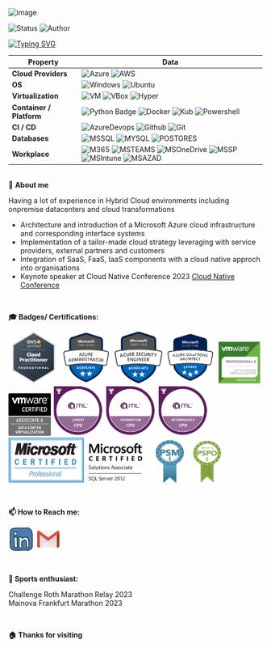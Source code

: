 ![image](https://github.com/UbuxCircle/UbuxCircle/assets/77446201/28736a7d-1a9c-42d3-9f86-3afe5c162376)
<!--   my-ticker -->   
![Status](https://img.shields.io/badge/last_update-october%202023-blue) ![Author](https://img.shields.io/badge/author-OK-blue)<br>

[![Typing SVG](https://readme-typing-svg.herokuapp.com?color=%2336BCF7&center=true&vCenter=true&width=600&lines=Hi+there+👋,+welcome+to+Ubux+Github+Profile)](https://git.io/typing-svg)

| Property                                        | Data                                                                                                                                                                                                                                                                                                                                                                                                                                                                                                                                                                                                                                                                                                                                                                                                                                                                                                                                                                                                                                                                                                                                                                                                                                                                                                                                                                                                                                                                                                                                                                                                                                                                                                                                                                                                            |
|-------------------------------------------------|-----------------------------------------------------------------------------------------------------------------------------------------------------------------------------------------------------------------------------------------------------------------------------------------------------------------------------------------------------------------------------------------------------------------------------------------------------------------------------------------------------------------------------------------------------------------------------------------------------------------------------------------------------------------------------------------------------------------------------------------------------------------------------------------------------------------------------------------------------------------------------------------------------------------------------------------------------------------------------------------------------------------------------------------------------------------------------------------------------------------------------------------------------------------------------------------------------------------------------------------------------------------------------------------------------------------------------------------------------------------------------------------------------------------------------------------------------------------------------------------------------------------------------------------------------------------------------------------------------------------------------------------------------------------------------------------------------------------------------------------------------------------------------------------------------------------|
| **Cloud Providers**                           | ![Azure](https://img.shields.io/badge/microsoft%20azure-0089D6?style=for-the-badge&logo=microsoft-azure&logoColor=white) ![AWS](https://img.shields.io/badge/Amazon_AWS-FF9900?style=for-the-badge&logo=amazonaws&logoColor=white) |                                                                                                                                                                                                                                                                                                                                                                                                                                                                                                                                                                                                                                                                                                                                    |      
| **OS**                                          | ![Windows](https://img.shields.io/badge/Windows-0078D6?style=for-the-badge&logo=windows&logoColor=white) ![Ubuntu](https://img.shields.io/badge/Ubuntu-E95420?style=for-the-badge&logo=ubuntu&logoColor=white)                                                                                                                                                                                                                                                                           |
| **Virtualization**                                          | ![VM](https://img.shields.io/badge/VMware-231f20?style=for-the-badge&logo=VMware&logoColor=white) ![VBox](https://img.shields.io/badge/VirtualBox-21416b?style=for-the-badge&logo=VirtualBox&logoColor=white) ![Hyper](https://img.shields.io/badge/Hyper%20V-2D9FD9?style=for-the-badge&logo=Microsoft%20Academic&logoColor=white)                                                                                                                                                                                                                                            |
| **Container / Platform**                              | ![Python Badge](https://img.shields.io/badge/Terraform-7B42BC?style=for-the-badge&logo=terraform&logoColor=white) ![Docker](https://img.shields.io/badge/Docker-2CA5E0?style=for-the-badge&logo=docker&logoColor=white) ![Kub](https://img.shields.io/badge/kubernetes-326ce5.svg?&style=for-the-badge&logo=kubernetes&logoColor=white) ![Powershell](https://camo.githubusercontent.com/7170f2b11694c211616fec01be572d446b7b187a47396b3dbce4abc69c0eca75/68747470733a2f2f696d672e736869656c64732e696f2f7374617469632f76313f7374796c653d666f722d7468652d6261646765266d6573736167653d506f7765725368656c6c26636f6c6f723d353339314645266c6f676f3d506f7765725368656c6c266c6f676f436f6c6f723d464646464646266c6162656c3d)     |                                                                                                                                                                                                                                                                                                                                                                                                                                                                                                                                                                                                                                                                                                                                                                                                                                                                                                                                           
| **CI / CD**                                     | ![AzureDevops](https://img.shields.io/badge/Azure_DevOps-0078D7?style=for-the-badge&logo=azure-devops&logoColor=white) ![Github](https://img.shields.io/badge/GitHub-100000?style=for-the-badge&logo=github&logoColor=white) ![Git](https://img.shields.io/badge/GIT-E44C30?style=for-the-badge&logo=git&logoColor=white)                                                                                                                                                                                                                                                                                                                                                                                                                                                                                                                                                                                                                                                                                                                                                                                                                                                                                                                                                                                                                                                                                                                                                                                                                                                                     |
| **Databases**                                   | ![MSSQL](https://img.shields.io/badge/Microsoft%20SQL%20Server-CC2927?style=for-the-badge&logo=microsoft%20sql%20server&logoColor=white) ![MYSQL](https://img.shields.io/badge/MySQL-005C84?style=for-the-badge&logo=mysql&logoColor=white) ![POSTGRES](https://img.shields.io/badge/PostgreSQL-316192?style=for-the-badge&logo=postgresql&logoColor=white)                                                                                                                                                                                                                                                                                                                                                                                                                                                                                                                                                                                                                                                                                                                                                                                                                                                                                                                                              |
| **Workplace**                            | ![M365](https://img.shields.io/badge/Microsoft%20365-666666?style=for-the-badge&logo=microsoft&logoColor=white) ![MSTEAMS](https://img.shields.io/badge/Microsoft%20Teams-593D88?style=for-the-badge&logo=microsoft&logoColor=white) ![MSOneDrive](https://img.shields.io/badge/Microsoft%20OneDrive-3daee4?style=for-the-badge&logo=microsoft&logoColor=white) ![MSSP](https://img.shields.io/badge/Microsoft_SharePoint-0078D4?style=for-the-badge&logo=microsoft-sharepoint&logoColor=white) ![MSIntune](https://img.shields.io/badge/Microsoft%20Intune-3daee4?style=for-the-badge&logo=microsoft&logoColor=white)  ![MSAZAD](https://img.shields.io/badge/Microsoft%20Azure%20Active%20Directory-3daee4?style=for-the-badge&logo=microsoft-azure&logoColor=white)                                                                                                                                                                                                                                                                                                                                                                                                                                                                                                                                                                                                                                                                                                                                                                                                                                                                                                                                                                                                                                                                                                                                                                                                                                                                                                                                                                                         |


<br>:pushpin: **About me**
<p align="left">
<a>
  Having a lot of experience in Hybrid Cloud environments including onpremise datacenters and cloud transformations 
  
  -  Architecture and introduction of a Microsoft Azure cloud infrastructure and corresponding interface systems
  -  Implementation of a tailor-made cloud strategy leveraging with service providers, external partners and customers
  -  Integration of SaaS, FaaS, IaaS components with a cloud native approch into organisations
  -  Keynote speaker at Cloud Native Conference 2023 <a href="https://www.cloudnativeconference.de/">Cloud Native Conference</a>

 </a>
</p>
<br>

**:mortar_board: Badges/ Certifications:**
<p align="left">

 <img src="https://github.com/UbuxCircle/UbuxCircle/blob/main/assets/aws.png" alt="alt text" width="100" height="104">
 <img src="https://github.com/UbuxCircle/UbuxCircle/blob/main/assets/azure-administrator-associate-600x600.png" alt="alt text" width="100" height="104">
 <img src="https://github.com/UbuxCircle/UbuxCircle/blob/main/assets/azure-security-engineer-associate600x600.png" alt="alt text" width="100" height="104">
  <img src="https://github.com/UbuxCircle/UbuxCircle/blob/main/assets/azure-architect-expert-600x600.PNG" alt="alt text" width="100" height="104">

 <img src="https://github.com/UbuxCircle/UbuxCircle/blob/main/assets/Zertifikat_Logo_VMware_VCP-DVC.png" alt="alt text" width="84" height="84">
 <img src="https://github.com/UbuxCircle/UbuxCircle/blob/main/assets/Zertifikat_Logo_VMware_VCA-DVC.png" alt="alt text" width="84" height="84">

<img src="https://github.com/UbuxCircle/UbuxCircle/blob/main/assets/ITIL_Expert.png" alt="alt text" width="100" height="100">
<img src="https://github.com/UbuxCircle/UbuxCircle/blob/main/assets/ITIL_Foundation.png" alt="alt text" width="100" height="100">
<img src="https://github.com/UbuxCircle/UbuxCircle/blob/main/assets/ITIL_Intermediate.png" alt="alt text" width="100" height="100">
<img src="https://github.com/UbuxCircle/UbuxCircle/blob/main/assets/microsoft-certified-professional.jpg" alt="alt text" width="150" height="90">
 <img src="https://github.com/UbuxCircle/UbuxCircle/blob/main/assets/Zertifikat_Logo_Microsoft_MCSA.JPG" alt="alt text" width="120" height="84">
 <img src="https://github.com/UbuxCircle/UbuxCircle/blob/main/assets/Zertifikat_Logo_SCRUM-PSM.png" alt="alt text" width="84" height="84">
<img src="https://github.com/UbuxCircle/UbuxCircle/blob/main/assets/psp1.png" alt="alt text" width="56" height="84">










</p><br>

**📫 How to Reach me:**
<p align="left">
<a href="https://www.linkedin.com/in/oliver-kreis-b58426277/" target="_blank"><img align="center" src="https://github.com/UbuxCircle/UbuxCircle/blob/main/assets/linkedin.svg" alt="BEPb" height="50" width="50" /></a>
<a href="mailto:oliver.kreis@gmx.net" target="_blank"><img align="center" src="https://github.com/UbuxCircle/UbuxCircle/blob/main/assets/gmail.svg" alt="Email" height="50" width="50" /></a>
</p><br>

**:runner: Sports enthusiast:**
<p align="left">
  Challenge Roth Marathon Relay 2023<br>
  Mainova Frankfurt Marathon 2023
 </p><br>
 
**:house: Thanks for visiting**
<br><br>
